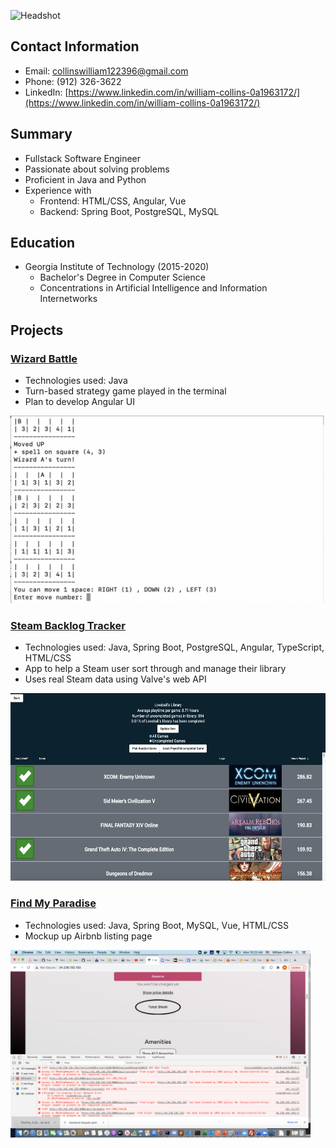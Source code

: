 ![Headshot](https://intranet1.wpengine.com/wp-content/uploads/2021/01/William-Collins-Headshot.png)

## Contact Information
* Email: collinswilliam122396@gmail.com
* Phone: (912) 326-3622
* LinkedIn: [https://www.linkedin.com/in/william-collins-0a1963172/](https://www.linkedin.com/in/william-collins-0a1963172/)

## Summary
* Fullstack Software Engineer
* Passionate about solving problems
* Proficient in Java and Python
* Experience with
	* Frontend: HTML/CSS, Angular, Vue
	* Backend: Spring Boot, PostgreSQL, MySQL

## Education
* Georgia Institute of Technology (2015-2020)
	* Bachelor's Degree in Computer Science
	* Concentrations in Artificial Intelligence and Information Internetworks

## Projects
### [Wizard Battle](https://github.com/wcollins37/WizardBattle)
* Technologies used: Java
* Turn-based strategy game played in the terminal
* Plan to develop Angular UI

<img src="assets/wizard.png" height="300px">

### [Steam Backlog Tracker](https://github.com/wcollins37/steam-backlog-tracker)
* Technologies used: Java, Spring Boot, PostgreSQL, Angular, TypeScript, HTML/CSS
* App to help a Steam user sort through and manage their library
* Uses real Steam data using Valve's web API

<img src="assets/backlog.png" height="300px">

### [Find My Paradise](https://github.com/Smelser-Squad/FindMyParadise)
* Technologies used: Java, Spring Boot, MySQL, Vue, HTML/CSS
* Mockup up Airbnb listing page

<img src="assets/paradise.png" height="300px">
